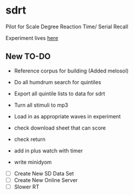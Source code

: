 # sdrt

Pilot for Scale Degree Reaction Time/ Serial Recall

Experiment lives [here](https://musiccog.lsu.edu/sdrt/sdrt.html)

## New TO-DO

- Reference corpus for building (Added melosol) 
- Do all humdrum search for quintiles
- Export all quintile lists to data for sdrt 
- Turn all stimuli to mp3 
- Load in as appropriate waves in experiment 
- check download sheet that can score 

- check return 
- add in plus watch with timer
- write minidyom 

* [ ] Create New SD Data Set
* [ ] Create New Online Server 
* [ ] Slower RT 
